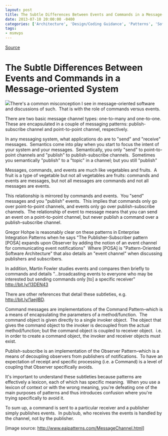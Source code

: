 ```yaml
---
layout: post
title: The Subtle Differences Between Events and Commands in a Message-oriented System
date: 2013-07-10 20:00:00 -0400
categories: ['Architecture', 'Design/Coding Guidance', 'Patterns', 'Software Development', 'Software Development Guidance']
tags:
- msmvps
---
```

[Source](http://pr-blog.azurewebsites.net/2013/07/11/the-subtle-differences-between-events-and-commands-in-a-message-oriented-system/ "Permalink to The Subtle Differences Between Events and Commands in a Message-oriented System")

# The Subtle Differences Between Events and Commands in a Message-oriented System

![][1]There's a common misconception I see in message-oriented software and discussions of such.  That is with the role of commands versus events.

There are two basic message channel types: one-to-many and one-to-one.  These are encapsulated in a couple of messaging patterns: publish-subscribe channel and point-to-point channel, respectively.

In any messaging system, what applications do are to "send" and "receive" messages.  Semantics come into play when you start to focus the intent of your system and your messages.  Semantically, you only "send" to point-to-point channels and "publish" to publish-subscribe channels.  Sometimes you semantically "publish" to a "topic" in a channel; but you still "publish"

Messages, commands, and events are much like vegetables and fruits.  A fruit is a type of vegetable but not all vegetables are fruits: commands and events are messages, but not all messages are commands and not all messages are events.

This relationship is mirrored by commands and events.  You "send" messages and you "publish" events.  This implies that commands only go over point-to-point channels, and events only go over publish-subscribe channels.  The relationship of event to message means that you can send an event on a point-to-point channel, but never publish a command over a publish-subscribe channel.

Gregor Hohpe is reasonably clear on these patterns in Enterprise Integration Patterns when he says "The Publisher-Subscriber pattern [POSA] expands upon Observer by adding the notion of an event channel for communicating event notifications"  Where [POSA] is "Pattern-Oriented Software Architecture" that also details an "event channel" when discussing publishers and subscribers.

In addition, Martin Fowler studies events and compares then briefly to commands and details "…broadcasting events to everyone who may be interested but sending commands only [to] a specific receiver" <http://bit.ly/13DEN43>

There are other references that detail these subtleties, e.g. <http://bit.ly/1aejlBD>.

Command messages are implementations of the Command Pattern–which is a means of encapsulating the parameters of a method/function.  The command object is given directly to a single invoker object.  The object that gives the command object to the invoker is decoupled from the actual method/function; but the command object is coupled to receiver object.  i.e. in order to create a command object, the invoker and receiver objects must exist.

Publish-subscribe is an implementation of the Observer Pattern–which is a means of decoupling observers from publishers of notifications.  To have an expectation of receipt and specific processing (i.e. a Command) is a level of coupling that Observer specifically avoids.

It's important to understand these subtleties because patterns are effectively a lexicon, each of which has specific meaning.  When you use a lexicon of context or with the wrong meaning, you're defeating one of the main purposes of patterns and thus introduces confusion where you're trying specifically to avoid it.

To sum up, a command is sent to a particular receiver and a publisher simply publishes events.  In pub/sub, who receives the events is handled by the channel, not by the publisher.

[image source: <http://www.eaipatterns.com/MessageChannel.html>]

[1]: http://www.eaipatterns.com/img/MessageChannelSolution.gif

